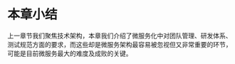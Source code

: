 # 本章小结

上一章节我们聚焦技术架构，本章我们介绍了微服务化中对团队管理、研发体系、测试规范方面的要求，而这些却是微服务架构最容易被忽视但又非常重要的环节，可能是目前微服务最大的难度及成败的关键。